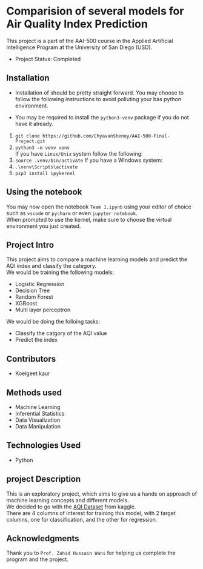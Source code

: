 # Comparision of several models for Air Quality Index Prediction

This project is a part of the AAI-500 course in the Applied Artificial Intelligence Program at the University of San Diego (USD).

- Project Status: Completed

## Installation

- Installation of should be pretty straight forward. You may choose to follow the following instructions to avoid polluting your bas python environment.

* You may be required to install the `python3-venv` package if you do not have it already.

1. `git clone https://github.com/ChyavanShenoy/AAI-500-Final-Project.git`
2. `python3 -m venv venv`  
   If you have `Linux/Unix` system follow the following:
3. `source .venv/bin/activate`
   If you have a Windows system:
4. `.\venv\Scripts\activate`
5. `pip3 install ipykernel`

## Using the notebook

You may now open the notebook `Team 1.ipynb` using your editor of choice such as `vscode` or `pycharm` or even `jupyter notebook`.  
When prompted to use the kernel, make sure to choose the virtual environment you just created.

## Project Intro

This project aims to compare a machine learning models and predict the AQI index and classify the category.  
We would be training the following models:

- Logistic Regression
- Decision Tree
- Random Forest
- XGBoost
- Multi layer perceptron

We would be doing the folloing tasks:

- Classify the catgory of the AQI value
- Predict the index

## Contributors

- Koelgeet kaur

## Methods used

- Machine Learning
- Inferential Statistics
- Data Visualization
- Data Manipulation

## Technologies Used

- Python

## project Description

This is an exploratory project, which aims to give us a hands on approach of machine learning concepts and different models.  
We decided to go with the [AQI Dataset](https://www.kaggle.com/datasets/adityaramachandran27/world-air-quality-index-by-city-and-coordinates/data) from kaggle.  
There are 4 columns of interest for training this model, with 2 target columns, one for classification, and the other for regression.

## Acknowledgments

Thank you to `Prof. Zahid Hussain Wani` for helping us complete the program and the project.
